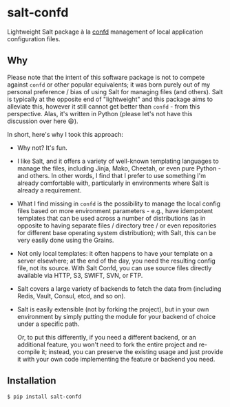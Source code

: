 # salt-confd

Lightweight Salt package à la [confd](https://github.com/kelseyhightower/confd)
management of local application configuration files.

Why
---

Please note that the intent of this software package is not to compete against
``confd`` or other popular equivalents; it was born purely out of my personal
preference / bias of using Salt for managing files (and others). Salt is
typically at the opposite end of "lightweight" and this package aims to
alleviate this, however it still cannot get better than ``confd`` - from this
perspective. Alas, it's written in Python (please let's not have this discussion
over here 😄).

In short, here's why I took this approach:

* Why not? It's fun.
* I like Salt, and it offers a variety of well-known templating languages to
  manage the files, including Jinja, Mako, Cheetah, or even pure Python - and
  others. In other words, I find that I prefer to use something I'm already
  comfortable with, particularly in environments where Salt is already a
  requirement.
* What I find missing in ``confd`` is the possibility to manage the local config
  files based on more environment parameters - e.g., have idempotent templates
  that can be used across a number of distributions (as in opposite to having
  separate files / directory tree / or even repositories for different
  base operating system distribution); with Salt, this can be very easily done
  using the Grains.
* Not only local templates: it often happens to have your template on a server
  elsewhere; at the end of the day, you need the resulting config file, not its
  source.
  With Salt Confd, you can use source files directly available via HTTP, S3,
  SWIFT, SVN, or FTP.
* Salt covers a large variety of backends to fetch the data from (including 
  Redis, Vault, Consul, etcd, and so on).
* Salt is easily extensible (not by forking the project), but in
  your own environment by simply putting the module for your backend of choice
  under a specific path.

  Or, to put this differently, if you need a different backend, or an additional
  feature, you won't need to fork the entire project and re-compile it; instead,
  you can preserve the existing usage and just provide it with your own code
  implementing the feature or backend you need.

Installation
------------

```bash
$ pip install salt-confd
```
